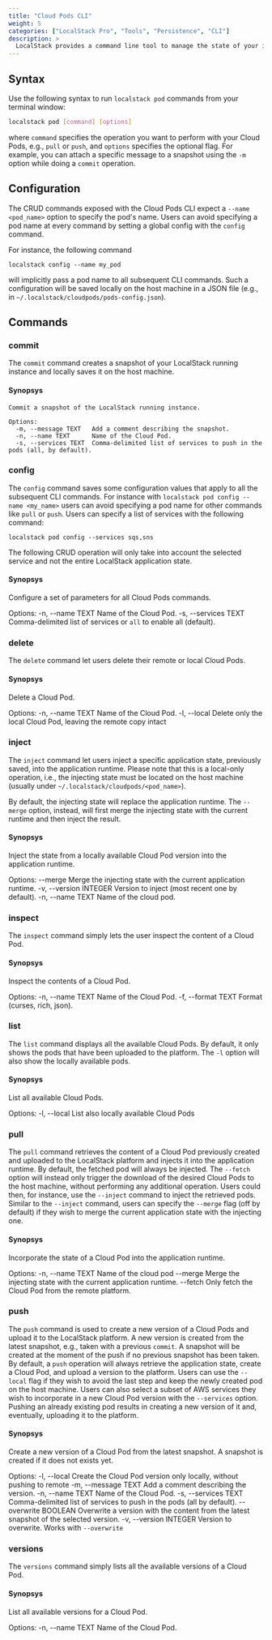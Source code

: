 ```yaml
---
title: "Cloud Pods CLI"
weight: 5
categories: ["LocalStack Pro", "Tools", "Persistence", "CLI"]
description: >
  LocalStack provides a command line tool to manage the state of your instance via Cloud Pods.
---
```


## Syntax
Use the following syntax to run `localstack pod` commands from your terminal window:

```bash
localstack pod [command] [options]
```

where `command` specifies the operation you want to perform with your Cloud Pods, e.g., `pull` or `push`, and `options` specifies the optional flag. 
For example, you can attach a specific message to a snapshot using the `-m` option while doing a `commit` operation.

## Configuration
The CRUD commands exposed with the Cloud Pods CLI expect a `--name <pod_name>` option to specify the pod's name.
Users can avoid specifying a pod name at every command by setting a global config with the `config` command.

For instance, the following command
```
localstack config --name my_pod
```
will implicitly pass a pod name to all subsequent CLI commands. 
Such a configuration will be saved locally on the host machine in a JSON file (e.g., in `~/.localstack/cloudpods/pods-config.json`).

## Commands

### commit

The `commit` command creates a snapshot of your LocalStack running instance and locally saves it on the host machine. 

#### Synopsys
```
Commit a snapshot of the LocalStack running instance.

Options:
  -m, --message TEXT   Add a comment describing the snapshot.
  -n, --name TEXT      Name of the Cloud Pod.
  -s, --services TEXT  Comma-delimited list of services to push in the pods (all, by default).
```

### config

The `config` command saves some configuration values that apply to all the subsequent CLI commands. 
For instance with `localstack pod config --name <my_name>` users can avoid specifying a pod name for other commands like `pull` or `push`.
Users can specify a list of services with the following command:
```
localstack pod config --services sqs,sns
``` 
The following CRUD operation will only take into account the selected service and not the entire LocalStack application state.

#### Synopsys

Configure a set of parameters for all Cloud Pods commands.

Options:
  -n, --name TEXT      Name of the Cloud Pod.
  -s, --services TEXT  Comma-delimited list of services or `all` to enable all (default).

### delete

The `delete` command let users delete their remote or local Cloud Pods.

#### Synopsys

Delete a Cloud Pod.

Options:
  -n, --name TEXT  Name of the Cloud Pod.
  -l, --local      Delete only the local Cloud Pod, leaving the remote copy intact

### inject

The `inject` command let users inject a specific application state, previously saved, into the application runtime. 
Please note that this is a local-only operation, i.e., the injecting state must be located on the host machine (usually under `~/.localstack/cloudpods/<pod_name>`).

By default, the injecting state will replace the application runtime. 
The `--merge` option, instead, will first merge the injecting state with the current runtime and then inject the result. 

#### Synopsys

Inject the state from a locally available Cloud Pod version into the application runtime.

Options:
  --merge                Merge the injecting state with the current application runtime.
  -v, --version INTEGER  Version to inject (most recent one by default).
  -n, --name TEXT        Name of the cloud pod.

### inspect

The `inspect` command simply lets the user inspect the content of a Cloud Pod.

#### Synopsys

Inspect the contents of a Cloud Pod.

Options:
  -n, --name TEXT    Name of the Cloud Pod.
  -f, --format TEXT  Format (curses, rich, json).

### list

The `list` command displays all the available Cloud Pods.
By default, it only shows the pods that have been uploaded to the platform. 
The `-l` option will also show the locally available pods.

#### Synopsys

List all available Cloud Pods.

Options:
  -l, --local  List also locally available Cloud Pods

### pull

The `pull` command retrieves the content of a Cloud Pod previously created and uploaded to the LocalStack platform and injects it into the application runtime.
By default, the fetched pod will always be injected. 
The `--fetch` option will instead only trigger the download of the desired Cloud Pods to the host machine, without performing any additional operation.
Users could then, for instance, use the `--inject` command to inject the retrieved pods.
Similar to the `--inject` command, users can specify the `--merge` flag (off by default) if they wish to merge the current application state with the injecting one.

#### Synopsys

Incorporate the state of a Cloud Pod into the application runtime.

Options:
  -n, --name TEXT  Name of the cloud pod
  --merge          Merge the injecting state with the current application runtime.
  --fetch          Only fetch the Cloud Pod from the remote platform.

### push

The `push` command is used to create a new version of a Cloud Pods and upload it to the LocalStack platform.
A new version is created from the latest snapshot, e.g., taken with a previous `commit`. 
A snapshot will be created at the moment of the push if no previous snapshot has been taken.
By default, a `push` operation will always retrieve the application state, create a Cloud Pod, and upload a version to the platform.
Users can use the `--local` flag if they wish to avoid the last step and keep the newly created pod on the host machine.
Users can also select a subset of AWS services they wish to incorporate in a new Cloud Pod version with the `--services` option.
Pushing an already existing pod results in creating a new version of it and, eventually, uploading it to the platform.

#### Synopsys

Create a new version of a Cloud Pod from the latest snapshot. A snapshot is created if it does not 
exists yet.

Options:
  -l, --local            Create the Cloud Pod version only locally, without pushing to remote
  -m, --message TEXT     Add a comment describing the version.
  -n, --name TEXT        Name of the Cloud Pod.
  -s, --services TEXT    Comma-delimited list of services to push in the pods (all by default).
  --overwrite BOOLEAN    Overwrite a version with the content from the latest snapshot of the selected
                         version.
  -v, --version INTEGER  Version to overwrite. Works with `--overwrite`

### versions

The `versions` command simply lists all the available versions of a Cloud Pod.

#### Synopsys

List all available versions for a Cloud Pod.

Options:
  -n, --name TEXT  Name of the Cloud Pod.